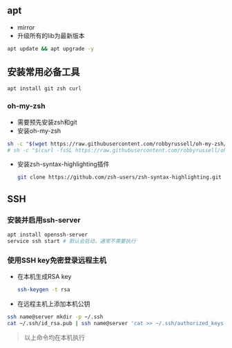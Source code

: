## apt

- mirror
- 升级所有的lib为最新版本

```sh
apt update && apt upgrade -y
```



## 安装常用必备工具

```sh
apt install git zsh curl
```



### oh-my-zsh

- 需要预先安装zsh和git
- 安装oh-my-zsh

```sh
sh -c "$(wget https://raw.githubusercontent.com/robbyrussell/oh-my-zsh/master/tools/install.sh -O -)"
# sh -c "$(curl -fsSL https://raw.githubusercontent.com/robbyrussell/oh-my-zsh/master/tools/install.sh)"
```

- 安装zsh-syntax-highlighting插件

  ```sh
  git clone https://github.com/zsh-users/zsh-syntax-highlighting.git --depth=1 ${ZSH}/custom/plugins/zsh-syntax-highlighting
  ```

## SSH

### 安装并启用ssh-server

```sh
apt install openssh-server
service ssh start # 默认会启动，通常不需要执行
```

### 使用SSH key免密登录远程主机

- 在本机生成RSA key

  ```sh
  ssh-keygen -t rsa
  ```

- 在远程主机上添加本机公钥

```sh
ssh name@server mkdir -p ~/.ssh
cat ~/.ssh/id_rsa.pub | ssh name@server 'cat >> ~/.ssh/authorized_keys'
```

> 以上命令均在本机执行

